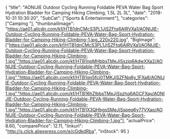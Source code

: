 {
	"title": "AONIJIE Outdoor Cycling Running Foldable PEVA Water Bag Sport Hydration Bladder for Camping Hiking Climbing, 1.5L 2L 3L",
	"date": "2018-10-31 10:30:20",
	"SubCat": ["Sports & Entertainment"],
	"categories": ["Camping "],
	"thumbnailImage": "https://ae01.alicdn.com/kf/HTB1dnCMcS3PL1JjSZFtq6AlRVXa1/AONIJIE-Outdoor-Cycling-Running-Foldable-PEVA-Water-Bag-Sport-Hydration-Bladder-for-Camping-Hiking-Climbing-1.jpg_220x220.jpg",
	"BigImage": ["https://ae01.alicdn.com/kf/HTB1dnCMcS3PL1JjSZFtq6AlRVXa1/AONIJIE-Outdoor-Cycling-Running-Foldable-PEVA-Water-Bag-Sport-Hydration-Bladder-for-Camping-Hiking-Climbing-1.jpg","https://ae01.alicdn.com/kf/HTB1npMHbbsTMeJjSsziq6AdwXXa2/AONIJIE-Outdoor-Cycling-Running-Foldable-PEVA-Water-Bag-Sport-Hydration-Bladder-for-Camping-Hiking-Climbing-1.jpg","https://ae01.alicdn.com/kf/HTB1qn5fci0TMKJjSZFNq6y_1FXa8/AONIJIE-Outdoor-Cycling-Running-Foldable-PEVA-Water-Bag-Sport-Hydration-Bladder-for-Camping-Hiking-Climbing-1.jpg","https://ae01.alicdn.com/kf/HTB16hZIbbsTMeJjSszhq6AGCFXay/AONIJIE-Outdoor-Cycling-Running-Foldable-PEVA-Water-Bag-Sport-Hydration-Bladder-for-Camping-Hiking-Climbing-1.jpg","https://ae01.alicdn.com/kf/HTB1X3QHbgsSMeJjSspeq6y77VXao/AONIJIE-Outdoor-Cycling-Running-Foldable-PEVA-Water-Bag-Sport-Hydration-Bladder-for-Camping-Hiking-Climbing-1.jpg"],
	"actualPrice": 8.60,
	"comparePrice": 12.11,
	"linkurl": "http://s.click.aliexpress.com/e/cGdkdRba",
	"inStock": 95
}
